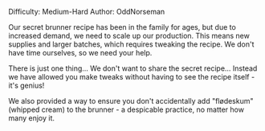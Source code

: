Difficulty: Medium-Hard
Author: OddNorseman

Our secret brunner recipe has been in the family for ages, but due to increased demand, we need to scale up our production. This means new supplies and larger batches, which requires tweaking the recipe. We don't have time ourselves, so we need your help.

There is just one thing... We don't want to share the secret recipe... Instead we have allowed you make tweaks without having to see the recipe itself - it's genius!

We also provided a way to ensure you don't accidentally add "flødeskum" (whipped cream) to the brunner - a despicable practice, no matter how many enjoy it.
